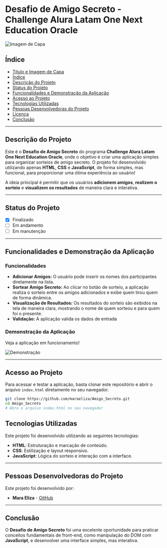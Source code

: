 # Desafio de Amigo Secreto - Challenge Alura Latam One Next Education Oracle

![Imagem de Capa](![image](https://github.com/user-attachments/assets/9310b08d-fb72-4064-b96b-269bace11e2a))

## Índice

* [Título e Imagem de Capa](#título-e-imagem-de-capa)
* [Índice](#índice)
* [Descrição do Projeto](#descrição-do-projeto)
* [Status do Projeto](#status-do-projeto)
* [Funcionalidades e Demonstração da Aplicação](#funcionalidades-e-demonstração-da-aplicação)
* [Acesso ao Projeto](#acesso-ao-projeto)
* [Tecnologias Utilizadas](#tecnologias-utilizadas)
* [Pessoas Desenvolvedoras do Projeto](#pessoas-desenvolvedoras)
* [Licença](#licença)
* [Conclusão](#conclusão)

---

## Descrição do Projeto

Este é o **Desafio de Amigo Secreto** do programa **Challenge Alura Latam One Next Education Oracle**, onde o objetivo é criar uma aplicação simples para organizar sorteios de amigo secreto. O projeto foi desenvolvido utilizando apenas **HTML**, **CSS** e **JavaScript**, de forma simples, mas funcional, para proporcionar uma ótima experiência ao usuário!

A ideia principal é permitir que os usuários **adicionem amigos**, **realizem o sorteio** e **visualizem os resultados** de maneira clara e interativa.

---

## Status do Projeto

- [x] Finalizado
- [ ] Em andamento
- [ ] Em manutenção

---

## Funcionalidades e Demonstração da Aplicação

### Funcionalidades

- **Adicionar Amigos:** O usuário pode inserir os nomes dos participantes diretamente na lista.
- **Sortear Amigo Secreto:** Ao clicar no botão de sorteio, a aplicação realiza o sorteio entre os amigos adicionados e exibe quem tirou quem de forma dinâmica.
- **Visualização de Resultados:** Os resultados do sorteio são exibidos na tela de maneira clara, mostrando o nome de quem sorteou e para quem foi o presente.
- **Validação:** A aplicação valida os dados de entrada

### Demonstração da Aplicação

Veja a aplicação em funcionamento!

![Demonstração](![image](https://github.com/user-attachments/assets/28b873a7-d7d9-4e3f-b899-9fc5190d1cda))

---

## Acesso ao Projeto

Para acessar e testar a aplicação, basta clonar este repositório e abrir o arquivo `index.html` diretamente no seu navegador.

```bash
git clone https://github.com/maraeliza/Amigo_Secreto.git
cd Amigo_Secreto
# Abra o arquivo index.html no seu navegador
```

## Tecnologias Utilizadas

Este projeto foi desenvolvido utilizando as seguintes tecnologias:

- **HTML**: Estruturação e marcação de conteúdo.
- **CSS**: Estilização e layout responsivo.
- **JavaScript**: Lógica do sorteio e interação com a interface.

---

## Pessoas Desenvolvedoras do Projeto

Este projeto foi desenvolvido por:

- **Mara Eliza** - [GitHub](https://github.com/maraeliza)

---

## Conclusão

O **Desafio de Amigo Secreto** foi uma excelente oportunidade para praticar conceitos fundamentais de front-end, como manipulação do DOM com **JavaScript**, e desenvolver uma interface simples, mas interativa. 
